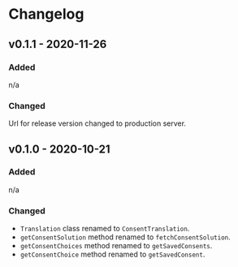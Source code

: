# Changelog

## v0.1.1 - 2020-11-26

### Added
n/a
### Changed

Url for release version changed to production server.

## v0.1.0 - 2020-10-21

### Added
n/a
### Changed
- `Translation` class renamed to `ConsentTranslation`.
- `getConsentSolution` method renamed to `fetchConsentSolution`.
- `getConsentChoices` method renamed to `getSavedConsents`.
- `getConsentChoice` method renamed to `getSavedConsent`.
